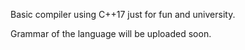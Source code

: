 Basic compiler using C++17 just for fun and university.

Grammar of the language will be uploaded soon.
